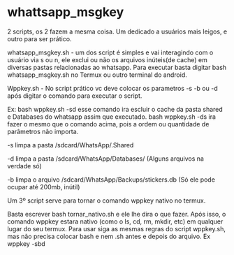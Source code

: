 # whattsapp_msgkey
2 scripts, os 2 fazem a mesma coisa. Um dedicado a usuários mais leigos, e outro para ser prático.

whatsapp_msgkey.sh - um dos script é simples e vai interagindo com o usuário via s ou n, ele exclui ou não os arquivos inúteis(de cache) em diversas pastas relacionadas ao whatsapp. Para executar basta digitar bash whatsapp_msgkey.sh no Termux ou outro terminal do android.

Wppkey.sh - No script prático vc deve colocar os parametros -s -b ou -d após digitar o comando para executar o script.

Ex:
  bash wppkey.sh -sd esse comando ira escluir o cache da pasta shared e Databases do whatsapp assim que executado.
bash wppkey.sh -ds ira fazer o mesmo que o comando acima, pois a ordem ou quantidade de parâmetros não importa.

-s limpa a pasta /sdcard/WhatsApp/.Shared

-d limpa a pasta /sdcard/WhatsApp/Databases/
(Alguns arquivos na verdade só)

-b limpa o arquivo /sdcard/WhatsApp/Backups/stickers.db
(Só ele pode ocupar até 200mb, inútil)


Um 3º script serve para tornar o comando wppkey nativo no termux.

Basta escrever bash tornar_nativo.sh e ele lhe dira o que fazer.
Após isso, o comando wppkey estara nativo (como o ls, cd, rm, mkdir, etc) em qualquer lugar do seu termux. Para usar siga as mesmas regras do script wppkey.sh, mas não precisa colocar bash e nem .sh antes e depois do arquivo.
Ex
wppkey -sbd
